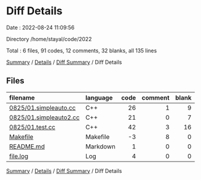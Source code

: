 # Diff Details

Date : 2022-08-24 11:09:56

Directory /home/stayal/code/2022

Total : 6 files,  91 codes, 12 comments, 32 blanks, all 135 lines

[Summary](results.md) / [Details](details.md) / [Diff Summary](diff.md) / Diff Details

## Files
| filename | language | code | comment | blank | total |
| :--- | :--- | ---: | ---: | ---: | ---: |
| [0825/01.simpleauto.cc](/0825/01.simpleauto.cc) | C++ | 26 | 1 | 9 | 36 |
| [0825/01.simpleauto2.cc](/0825/01.simpleauto2.cc) | C++ | 21 | 0 | 7 | 28 |
| [0825/01.test.cc](/0825/01.test.cc) | C++ | 42 | 3 | 16 | 61 |
| [Makefile](/Makefile) | Makefile | -3 | 8 | 0 | 5 |
| [README.md](/README.md) | Markdown | 1 | 0 | 0 | 1 |
| [file.log](/file.log) | Log | 4 | 0 | 0 | 4 |

[Summary](results.md) / [Details](details.md) / [Diff Summary](diff.md) / Diff Details